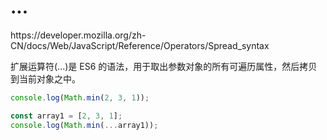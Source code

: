 # ...

<div class="o">https://developer.mozilla.org/zh-CN/docs/Web/JavaScript/Reference/Operators/Spread_syntax</div>

扩展运算符(...)是 ES6 的语法，用于取出参数对象的所有可遍历属性，然后拷贝到当前对象之中。

<div class="run"></div>

```javaScript
console.log(Math.min(2, 3, 1));

const array1 = [2, 3, 1];
console.log(Math.min(...array1));
```
